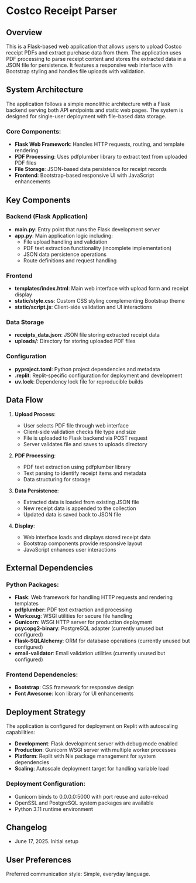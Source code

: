# Costco Receipt Parser

## Overview

This is a Flask-based web application that allows users to upload Costco receipt PDFs and extract purchase data from them. The application uses PDF processing to parse receipt content and stores the extracted data in a JSON file for persistence. It features a responsive web interface with Bootstrap styling and handles file uploads with validation.

## System Architecture

The application follows a simple monolithic architecture with a Flask backend serving both API endpoints and static web pages. The system is designed for single-user deployment with file-based data storage.

### Core Components:
- **Flask Web Framework**: Handles HTTP requests, routing, and template rendering
- **PDF Processing**: Uses pdfplumber library to extract text from uploaded PDF files
- **File Storage**: JSON-based data persistence for receipt records
- **Frontend**: Bootstrap-based responsive UI with JavaScript enhancements

## Key Components

### Backend (Flask Application)
- **main.py**: Entry point that runs the Flask development server
- **app.py**: Main application logic including:
  - File upload handling and validation
  - PDF text extraction functionality (incomplete implementation)
  - JSON data persistence operations
  - Route definitions and request handling

### Frontend
- **templates/index.html**: Main web interface with upload form and receipt display
- **static/style.css**: Custom CSS styling complementing Bootstrap theme
- **static/script.js**: Client-side validation and UI interactions

### Data Storage
- **receipts_data.json**: JSON file storing extracted receipt data
- **uploads/**: Directory for storing uploaded PDF files

### Configuration
- **pyproject.toml**: Python project dependencies and metadata
- **.replit**: Replit-specific configuration for deployment and development
- **uv.lock**: Dependency lock file for reproducible builds

## Data Flow

1. **Upload Process**:
   - User selects PDF file through web interface
   - Client-side validation checks file type and size
   - File is uploaded to Flask backend via POST request
   - Server validates file and saves to uploads directory

2. **PDF Processing**:
   - PDF text extraction using pdfplumber library
   - Text parsing to identify receipt items and metadata
   - Data structuring for storage

3. **Data Persistence**:
   - Extracted data is loaded from existing JSON file
   - New receipt data is appended to the collection
   - Updated data is saved back to JSON file

4. **Display**:
   - Web interface loads and displays stored receipt data
   - Bootstrap components provide responsive layout
   - JavaScript enhances user interactions

## External Dependencies

### Python Packages:
- **Flask**: Web framework for handling HTTP requests and rendering templates
- **pdfplumber**: PDF text extraction and processing
- **Werkzeug**: WSGI utilities for secure file handling
- **Gunicorn**: WSGI HTTP server for production deployment
- **psycopg2-binary**: PostgreSQL adapter (currently unused but configured)
- **Flask-SQLAlchemy**: ORM for database operations (currently unused but configured)
- **email-validator**: Email validation utilities (currently unused but configured)

### Frontend Dependencies:
- **Bootstrap**: CSS framework for responsive design
- **Font Awesome**: Icon library for UI enhancements

## Deployment Strategy

The application is configured for deployment on Replit with autoscaling capabilities:

- **Development**: Flask development server with debug mode enabled
- **Production**: Gunicorn WSGI server with multiple worker processes
- **Platform**: Replit with Nix package management for system dependencies
- **Scaling**: Autoscale deployment target for handling variable load

### Deployment Configuration:
- Gunicorn binds to 0.0.0.0:5000 with port reuse and auto-reload
- OpenSSL and PostgreSQL system packages are available
- Python 3.11 runtime environment

## Changelog
- June 17, 2025. Initial setup

## User Preferences

Preferred communication style: Simple, everyday language.